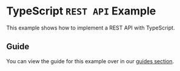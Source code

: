 # TypeScript `REST API` Example

This example shows how to implement a REST API with TypeScript.

## Guide

You can view the guide for this example over in our [guides section](https://nitric.io/docs/guides/api/rest-api).

